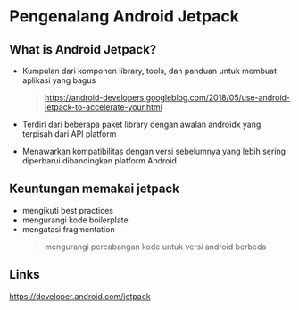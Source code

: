 # Pengenalang Android Jetpack

## What is Android Jetpack?

- Kumpulan dari komponen library, tools, dan panduan untuk membuat aplikasi yang bagus

  > https://android-developers.googleblog.com/2018/05/use-android-jetpack-to-accelerate-your.html

- Terdiri dari beberapa paket library dengan awalan androidx yang terpisah dari API platform

- Menawarkan kompatibilitas dengan versi sebelumnya yang lebih sering diperbarui dibandingkan platform Android

## Keuntungan memakai jetpack

- mengikuti best practices
- mengurangi kode boilerplate
- mengatasi fragmentation
  > mengurangi percabangan kode untuk versi android berbeda

## Links

https://developer.android.com/jetpack
